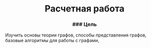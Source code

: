 <h1 align="center">Расчетная работа</h1>
<h3 align="center">### Цель</h3>

Изучить основы теории графов, способы представления графов, базовые алгоритмы для работы с графами,
